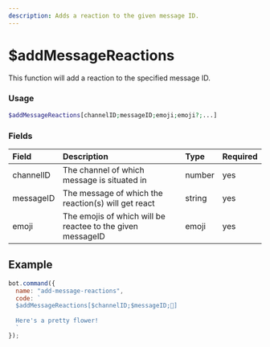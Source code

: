 ```yaml
---
description: Adds a reaction to the given message ID.
---
```


# $addMessageReactions

This function will add a reaction to the specified message ID.

### Usage

```php
$addMessageReactions[channelID;messageID;emoji;emoji?;...]
```

### Fields

| Field | Description | Type | Required |
| :--- | :--- | :--- | :--- |
| channelID | The channel of which message is situated in | number | yes |
| messageID | The message of which the reaction(s) will get react | string | yes |
| emoji | The emojis of which will be reactee to the given messageID | emoji | yes |

## Example

```javascript
bot.command({
  name: "add-message-reactions",
  code: `
  $addMessageReactions[$channelID;$messageID;🌸]
  
  Here's a pretty flower!
  `
});
```


